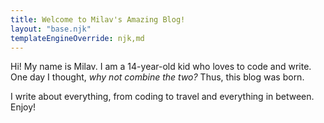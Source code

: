 ```yaml
---
title: Welcome to Milav's Amazing Blog!
layout: "base.njk"
templateEngineOverride: njk,md
---
```


Hi! My name is Milav. I am a 14-year-old kid who loves to code and write. 
One day I thought, _why not combine the two?_ Thus, this blog was born.

I write about everything, from coding to travel and everything in between. Enjoy! 
